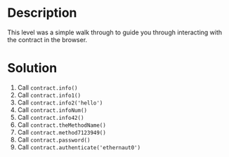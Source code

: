 # Description

This level was a simple walk through to guide you through interacting with the contract in the browser.

# Solution

1. Call `contract.info()`
2. Call `contract.info1()`
3. Call `contract.info2('hello')`
4. Call `contract.infoNum()`
5. Call `contract.info42()`
6. Call `contract.theMethodName()`
7. Call `contract.method7123949()`
8. Call `contract.password()`
9. Call `contract.authenticate('ethernaut0')`